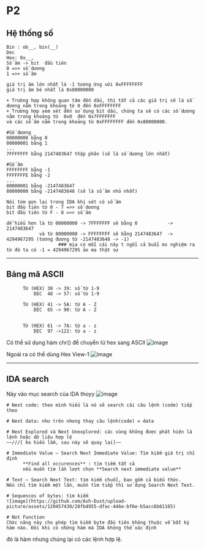 # P2

## Hệ thống số 
   

    Bin : ob__, bin(__)
    Dec
    Hex: 0x__,
    Số âm -> bit  đầu tiên 
    0 =>> số dương
    1 =>> số âm
          
    giá trị âm lớn nhất là -1 tương ứng với 0xFFFFFFFF
    giá trị âm bé nhất là 0x80000000
    
    + Trường hợp không quan tâm đến dấu, thì tất cả các giá trị sẽ là số dương nằm trong khoảng từ 0 đến 0xFFFFFFFF
    + Trường hợp xem xét đến sử dụng bit dấu, chúng ta sẽ có các số dương  nằm trong khoảng từ  0x0  đến 0x7FFFFFFF 
    và các số âm nằm trong khoảng từ 0xFFFFFFFF đến 0x80000000.
    
    #Số dương
    00000000 bằng 0
    00000001 bằng 1
    ...
    7FFFFFFF bằng 2147483647 thập phân (sẽ là số dương lớn nhất)
    
    #Số âm
    FFFFFFFF bằng -1
    FFFFFFFE bằng -2
    ...
    80000001 bằng -2147483647 
    80000000 bằng -2147483648 (sẽ là số âm nhỏ nhất)
    
    Nói tóm gọn lại trong IDA khi xét có số âm 
    bit đầu tiên từ 0 - 7 =>> số dương
    bit đầu tiên từ F - 8 =>> số âm
    
    dễ hiểu hơn là từ 00000000 -> 7FFFFFFF sẽ bằng 0           -> 2147483647 
                và từ 80000000 -> FFFFFFFF sẽ bằng 2147483647  -> 4294967295 (tương đương từ -2147483648 -> -1)   
                       ### mịa có mỗi cái này t ngồi cả buổi ms nghiệm ra    từ đó ta có -1 = 4294967295 ảo ma thật sự
         
------------------------------------------------------------------------------------------------------------------------------

## Bảng mã ASCII
          Từ (HEX) 30 -> 39: số từ 1-9
              DEC  48 -> 57: số từ 1-9
          
          Từ (HEX) 41 -> 5A: từ A - Z
              DEC  65 -> 90: từ A - Z
          
          
          Từ (HEX) 61 -> 7A: từ a - z
              DEC  97 ->122: từ a - z

Có thể sử dụng hàm chr() để chuyển từ hex sang ASCII
![image](https://user-images.githubusercontent.com/120457430/255154915-fdcf38af-bad4-4e51-bb4e-999dd9100a2f.png)

Ngoài ra có thể dùng Hex View-1
![image](https://github.com/Ash-Dust/upload-picture/assets/120457430/b3a8d12b-d305-4795-8a26-ca6c0727c1b7)

------------------------------------------------------------------------------------------------------------------------------------------
## IDA search
Này vào mục search của IDA thoyy
![image](https://github.com/Ash-Dust/upload-picture/assets/120457430/eeb4d2a8-51e3-49e6-8da9-03b8f6665310)

    # Next code: theo mình hiểu là nó sẽ search cái câu lệnh (code) tiếp theo

    # Next data: như trên nhưng thay câu lệnh(code) = data

    # Next Explored và Next Unexplored: các vùng không được phát hiện là lệnh hoặc dữ liệu hợp lệ  
    ~~///[ ko hiểu lắm, sau này sẽ quay lại]~~

    # Immediate Value – Search Next Immediate Value: Tìm kiếm giá trị chỉ định
          **Find all occurences** : tìm tiếm tất cả 
          nếu muốn tìm lần lượt chọn **Search next immediate value**
    
    # Text – Search Next Text: tìm kiếm chuỗi, bao gồm cả biểu thức.
    Nếu chỉ tìm kiếm một lần, muốn tìm tiếp thì sử dụng Search Next Text.

    # Sequences of bytes: tìm kiếm 
    ![image](https://github.com/Ash-Dust/upload-picture/assets/120457430/28fb4955-dfac-446e-bf6e-b5acc6b61165)

    # Not Function
    Chức năng này cho phép tìm kiếm byte đầu tiên không thuộc về bất kỳ hàm nào. Đôi khi có những hàm mà IDA không thể xác định 
đó là hàm nhưng chúng lại có các lệnh hợp lệ.
    

